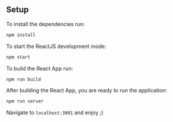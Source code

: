 ## Setup

To install the dependencies run:

```sh
npm install
```

To start the ReactJS development mode:

```sh
npm start
```

To build the React App run:

```sh
npm run build
```

After building the React App, you are ready to run the application:

```sh
npm run server
```
Navigate to `localhost:3001` and enjoy ;)

